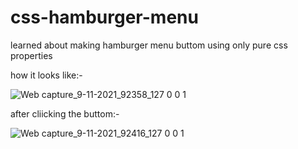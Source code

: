 # css-hamburger-menu

learned about making hamburger menu buttom using only pure css properties 

how it looks like:-

![Web capture_9-11-2021_92358_127 0 0 1](https://user-images.githubusercontent.com/91651054/140859416-0717e302-9a81-459f-b847-0cc41128ba83.jpeg)


 after cliicking the buttom:-
 
 ![Web capture_9-11-2021_92416_127 0 0 1](https://user-images.githubusercontent.com/91651054/140859484-1bc5ec92-63d4-4392-8e4a-0a7a87c77351.jpeg)
